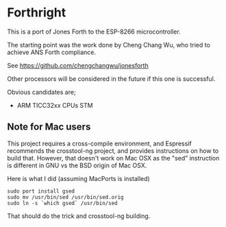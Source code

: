 # Forthright

This is a port of Jones Forth to the ESP-8266 microcontroller.

The starting point was the work done by Cheng Chang Wu, who
tried to achieve ANS Forth compliance.

See https://github.com/chengchangwu/jonesforth


Other processors will be considered in the future if this one is successful.

Obvious candidates are;

   * ARM
      TICC32xx CPUs
      STM





## Note for Mac users
This project requires a cross-compile environment, and Espressif recommends the crosstool-ng
project, and provides instructions on how to build that. However, that doesn't work on Mac OSX
as the "sed" instruction is different in GNU vs the BSD origin of Mac OSX.

Here is what I did (assuming MacPorts is installed)

    sudo port install gsed
    sudo mv /usr/bin/sed /usr/bin/sed.orig
    sudo ln -s `which gsed` /usr/bin/sed

That should do the trick and crosstool-ng building.